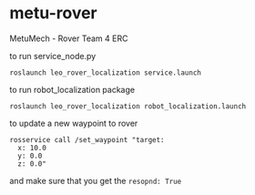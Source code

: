 # metu-rover
MetuMech - Rover Team 4 ERC

to run service_node.py

```shell
roslaunch leo_rover_localization service.launch
```

to run robot_localization package

```shell
roslaunch leo_rover_localization robot_localization.launch
```

to update a new waypoint to rover
```shell
rosservice call /set_waypoint "target:
  x: 10.0
  y: 0.0
  z: 0.0" 
```
and make sure that you get the `resopnd: True`
